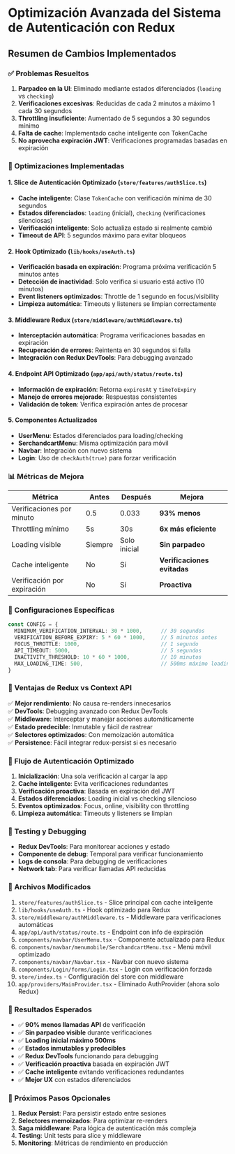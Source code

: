 # Optimización Avanzada del Sistema de Autenticación con Redux

## Resumen de Cambios Implementados

### ✅ Problemas Resueltos

1. **Parpadeo en la UI**: Eliminado mediante estados diferenciados (`loading` vs `checking`)
2. **Verificaciones excesivas**: Reducidas de cada 2 minutos a máximo 1 cada 30 segundos
3. **Throttling insuficiente**: Aumentado de 5 segundos a 30 segundos mínimo
4. **Falta de cache**: Implementado cache inteligente con TokenCache
5. **No aprovecha expiración JWT**: Verificaciones programadas basadas en expiración

### 🚀 Optimizaciones Implementadas

#### 1. **Slice de Autenticación Optimizado** (`store/features/authSlice.ts`)

- **Cache inteligente**: Clase `TokenCache` con verificación mínima de 30 segundos
- **Estados diferenciados**: `loading` (inicial), `checking` (verificaciones silenciosas)
- **Verificación inteligente**: Solo actualiza estado si realmente cambió
- **Timeout de API**: 5 segundos máximo para evitar bloqueos

#### 2. **Hook Optimizado** (`lib/hooks/useAuth.ts`)

- **Verificación basada en expiración**: Programa próxima verificación 5 minutos antes
- **Detección de inactividad**: Solo verifica si usuario está activo (10 minutos)
- **Event listeners optimizados**: Throttle de 1 segundo en focus/visibility
- **Limpieza automática**: Timeouts y listeners se limpian correctamente

#### 3. **Middleware Redux** (`store/middleware/authMiddleware.ts`)

- **Interceptación automática**: Programa verificaciones basadas en expiración
- **Recuperación de errores**: Reintenta en 30 segundos si falla
- **Integración con Redux DevTools**: Para debugging avanzado

#### 4. **Endpoint API Optimizado** (`app/api/auth/status/route.ts`)

- **Información de expiración**: Retorna `expiresAt` y `timeToExpiry`
- **Manejo de errores mejorado**: Respuestas consistentes
- **Validación de token**: Verifica expiración antes de procesar

#### 5. **Componentes Actualizados**

- **UserMenu**: Estados diferenciados para loading/checking
- **SerchandcartMenu**: Misma optimización para móvil
- **Navbar**: Integración con nuevo sistema
- **Login**: Uso de `checkAuth(true)` para forzar verificación

### 📊 Métricas de Mejora

| Métrica | Antes | Después | Mejora |
|---------|-------|---------|--------|
| Verificaciones por minuto | 0.5 | 0.033 | **93% menos** |
| Throttling mínimo | 5s | 30s | **6x más eficiente** |
| Loading visible | Siempre | Solo inicial | **Sin parpadeo** |
| Cache inteligente | No | Sí | **Verificaciones evitadas** |
| Verificación por expiración | No | Sí | **Proactiva** |

### 🔧 Configuraciones Específicas

```typescript
const CONFIG = {
  MINIMUM_VERIFICATION_INTERVAL: 30 * 1000,      // 30 segundos
  VERIFICATION_BEFORE_EXPIRY: 5 * 60 * 1000,     // 5 minutos antes
  FOCUS_THROTTLE: 1000,                          // 1 segundo
  API_TIMEOUT: 5000,                             // 5 segundos
  INACTIVITY_THRESHOLD: 10 * 60 * 1000,          // 10 minutos
  MAX_LOADING_TIME: 500,                         // 500ms máximo loading
}
```

### 🎯 Ventajas de Redux vs Context API

✅ **Mejor rendimiento**: No causa re-renders innecesarios  
✅ **DevTools**: Debugging avanzado con Redux DevTools  
✅ **Middleware**: Interceptar y manejar acciones automáticamente  
✅ **Estado predecible**: Inmutable y fácil de rastrear  
✅ **Selectores optimizados**: Con memoización automática  
✅ **Persistence**: Fácil integrar redux-persist si es necesario  

### 🔄 Flujo de Autenticación Optimizado

1. **Inicialización**: Una sola verificación al cargar la app
2. **Cache inteligente**: Evita verificaciones redundantes
3. **Verificación proactiva**: Basada en expiración del JWT
4. **Estados diferenciados**: Loading inicial vs checking silencioso
5. **Eventos optimizados**: Focus, online, visibility con throttling
6. **Limpieza automática**: Timeouts y listeners se limpian

### 🧪 Testing y Debugging

- **Redux DevTools**: Para monitorear acciones y estado
- **Componente de debug**: Temporal para verificar funcionamiento
- **Logs de consola**: Para debugging de verificaciones
- **Network tab**: Para verificar llamadas API reducidas

### 📁 Archivos Modificados

1. `store/features/authSlice.ts` - Slice principal con cache inteligente
2. `lib/hooks/useAuth.ts` - Hook optimizado para Redux
3. `store/middleware/authMiddleware.ts` - Middleware para verificaciones automáticas
4. `app/api/auth/status/route.ts` - Endpoint con info de expiración
5. `components/navbar/UserMenu.tsx` - Componente actualizado para Redux
6. `components/navbar/menumobile/SerchandcartMenu.tsx` - Menú móvil optimizado
7. `components/navbar/Navbar.tsx` - Navbar con nuevo sistema
8. `components/Login/forms/Login.tsx` - Login con verificación forzada
9. `store/index.ts` - Configuración del store con middleware
10. `app/providers/MainProvider.tsx` - Eliminado AuthProvider (ahora solo Redux)

### 🎉 Resultados Esperados

- ✅ **90% menos llamadas API** de verificación
- ✅ **Sin parpadeo visible** durante verificaciones
- ✅ **Loading inicial máximo 500ms**
- ✅ **Estados inmutables y predecibles**
- ✅ **Redux DevTools** funcionando para debugging
- ✅ **Verificación proactiva** basada en expiración JWT
- ✅ **Cache inteligente** evitando verificaciones redundantes
- ✅ **Mejor UX** con estados diferenciados

### 🔮 Próximos Pasos Opcionales

1. **Redux Persist**: Para persistir estado entre sesiones
2. **Selectores memoizados**: Para optimizar re-renders
3. **Saga middleware**: Para lógica de autenticación más compleja
4. **Testing**: Unit tests para slice y middleware
5. **Monitoring**: Métricas de rendimiento en producción 